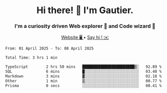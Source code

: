 <h1 align="center">Hi there! 👋 I'm Gautier.</h1>
<h3 align="center">I'm a curiosity driven Web explorer 🚀 and Code wizard 🧙</h3>

<p align="center">
  <a href="https://xisabla.github.io/">Website 🖥️ </a> •
  <a href="mailto:xisabla.dev@gmail.com">Say hi ! ✉️</a>
</p>

<!--START_SECTION:waka-->

```txt
From: 01 April 2025 - To: 08 April 2025

Total Time: 3 hrs 1 min

TypeScript        2 hrs 50 mins   ███████████████████████▒░   92.89 %
SQL               6 mins          █░░░░░░░░░░░░░░░░░░░░░░░░   03.40 %
Markdown          3 mins          ▓░░░░░░░░░░░░░░░░░░░░░░░░   02.18 %
Other             1 min           ▒░░░░░░░░░░░░░░░░░░░░░░░░   00.77 %
Prisma            0 secs          ░░░░░░░░░░░░░░░░░░░░░░░░░   00.41 %
```

<!--END_SECTION:waka-->
